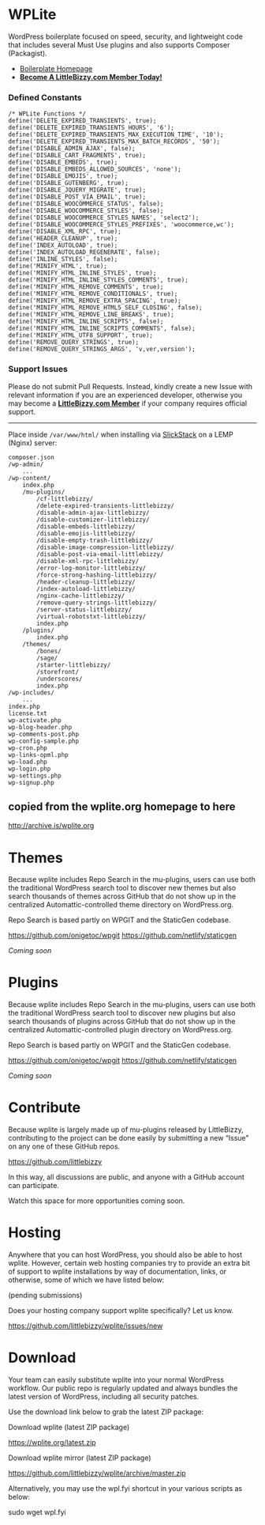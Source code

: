 # WPLite

WordPress boilerplate focused on speed, security, and lightweight code that includes several Must Use plugins and also supports Composer (Packagist).

* [Boilerplate Homepage](https://wplite.org)
* [**Become A LittleBizzy.com Member Today!**](https://www.littlebizzy.com/members)

### Defined Constants

    /* WPLite Functions */
    define('DELETE_EXPIRED_TRANSIENTS', true);
    define('DELETE_EXPIRED_TRANSIENTS_HOURS', '6');
    define('DELETE_EXPIRED_TRANSIENTS_MAX_EXECUTION_TIME', '10');
    define('DELETE_EXPIRED_TRANSIENTS_MAX_BATCH_RECORDS', '50');
    define('DISABLE_ADMIN_AJAX', false);
    define('DISABLE_CART_FRAGMENTS', true);
    define('DISABLE_EMBEDS', true);
    define('DISABLE_EMBEDS_ALLOWED_SOURCES', 'none');
    define('DISABLE_EMOJIS', true);
    define('DISABLE_GUTENBERG', true);
    define('DISABLE_JQUERY_MIGRATE', true);
    define('DISABLE_POST_VIA_EMAIL', true);
    define('DISABLE_WOOCOMMERCE_STATUS', false);
    define('DISABLE_WOOCOMMERCE_STYLES', false);
    define('DISABLE_WOOCOMMERCE_STYLES_NAMES', 'select2');
    define('DISABLE_WOOCOMMERCE_STYLES_PREFIXES', 'woocommerce,wc');
    define('DISABLE_XML_RPC', true);
    define('HEADER_CLEANUP', true);
    define('INDEX_AUTOLOAD', true);
    define('INDEX_AUTOLOAD_REGENERATE', false);
    define('INLINE_STYLES', false);
    define('MINIFY_HTML', true);
    define('MINIFY_HTML_INLINE_STYLES', true);
    define('MINIFY_HTML_INLINE_STYLES_COMMENTS', true);
    define('MINIFY_HTML_REMOVE_COMMENTS', true);
    define('MINIFY_HTML_REMOVE_CONDITIONALS', true);
    define('MINIFY_HTML_REMOVE_EXTRA_SPACING', true);
    define('MINIFY_HTML_REMOVE_HTML5_SELF_CLOSING', false);
    define('MINIFY_HTML_REMOVE_LINE_BREAKS', true);
    define('MINIFY_HTML_INLINE_SCRIPTS', false);
    define('MINIFY_HTML_INLINE_SCRIPTS_COMMENTS', false);
    define('MINIFY_HTML_UTF8_SUPPORT', true);
    define('REMOVE_QUERY_STRINGS', true);
    define('REMOVE_QUERY_STRINGS_ARGS', 'v,ver,version');

### Support Issues

Please do not submit Pull Requests. Instead, kindly create a new Issue with relevant information if you are an experienced developer, otherwise you may become a [**LittleBizzy.com Member**](https://www.littlebizzy.com/members) if your company requires official support.

----

Place inside `/var/www/html/` when installing via [SlickStack](https://slickstack.io) on a LEMP (Nginx) server:

    composer.json
    /wp-admin/
        ...
    /wp-content/
        index.php
        /mu-plugins/
            /cf-littlebizzy/
            /delete-expired-transients-littlebizzy/
            /disable-admin-ajax-littlebizzy/
            /disable-customizer-littlebizzy/
            /disable-embeds-littlebizzy/
            /disable-emojis-littlebizzy/
            /disable-empty-trash-littlebizzy/
            /disable-image-compression-littlebizzy/
            /disable-post-via-email-littlebizzy/
            /disable-xml-rpc-littlebizzy/
            /error-log-monitor-littlebizzy/
            /force-strong-hashing-littlebizzy/
            /header-cleanup-littlebizzy/
            /index-autoload-littlebizzy/
            /nginx-cache-littlebizzy/
            /remove-query-strings-littlebizzy/
            /server-status-littlebizzy/
            /virtual-robotstxt-littlebizzy/
            index.php
        /plugins/
            index.php
        /themes/
            /bones/
            /sage/
            /starter-littlebizzy/
            /storefront/
            /underscores/
            index.php
    /wp-includes/
        ...
    index.php
    license.txt
    wp-activate.php
    wp-blog-header.php
    wp-comments-post.php
    wp-config-sample.php
    wp-cron.php
    wp-links-opml.php
    wp-load.php
    wp-login.php
    wp-settings.php
    wp-signup.php
    
    
 ## copied from the wplite.org homepage to here 
 
 http://archive.is/wplite.org
 
 # Themes
 
Because wplite includes Repo Search in the mu-plugins, users can use both the traditional WordPress search tool to discover new themes but also search thousands of themes across GitHub that do not show up in the centralized Automattic-controlled theme directory on WordPress.org.

Repo Search is based partly on WPGIT and the StaticGen codebase.

https://github.com/onigetoc/wpgit
https://github.com/netlify/staticgen

*Coming soon*

# Plugins

Because wplite includes Repo Search in the mu-plugins, users can use both the traditional WordPress search tool to discover new plugins but also search thousands of plugins across GitHub that do not show up in the centralized Automattic-controlled plugin directory on WordPress.org.

Repo Search is based partly on WPGIT and the StaticGen codebase.

https://github.com/onigetoc/wpgit
https://github.com/netlify/staticgen

*Coming soon*

# Contribute

Because wplite is largely made up of mu-plugins released by LittleBizzy, contributing to the project can be done easily by submitting a new “Issue” on any one of these GitHub repos.

https://github.com/littlebizzy

In this way, all discussions are public, and anyone with a GitHub account can participate.

Watch this space for more opportunities coming soon.

# Hosting

Anywhere that you can host WordPress, you should also be able to host wplite. However, certain web hosting companies try to provide an extra bit of support to wplite installations by way of documentation, links, or otherwise, some of which we have listed below:

(pending submissions)
 

Does your hosting company support wplite specifically? Let us know.

https://github.com/littlebizzy/wplite/issues/new

# Download

Your team can easily substitute wplite into your normal WordPress workflow. Our public repo is regularly updated and always bundles the latest version of WordPress, including all security patches.

Use the download link below to grab the latest ZIP package:

Download wplite (latest ZIP package)

https://wplite.org/latest.zip

Download wplite mirror (latest ZIP package)

https://github.com/littlebizzy/wplite/archive/master.zip

Alternatively, you may use the wpl.fyi shortcut in your various scripts as below:

sudo wget wpl.fyi




